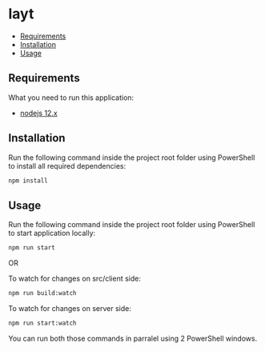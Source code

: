 # layt

- [Requirements](#requirements)
- [Installation](#instalattion)
- [Usage](#usage)

## Requirements

What you need to run this application:

- [nodejs 12.x](https://nodejs.org)

## Installation

Run the following command inside the project root folder using PowerShell to install all required dependencies:

```sh
npm install
```

## Usage

Run the following command inside the project root folder using PowerShell to start application locally:

```sh
npm run start
```

OR

To watch for changes on src/client side:

```sh
npm run build:watch
```

To watch for changes on server side:

```sh
npm run start:watch
```

You can run both those commands in parralel using 2 PowerShell windows.
